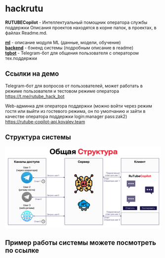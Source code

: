 # hackrutu

**RUTUBECopilot** - Интеллектуальный помощник оператора службы поддержки
Описания проектов находятся в корне папок, в проектах, в файлах Readme.md.

**[ml](https://github.com/ilya-edu/hackrutu/tree/master/ml)** - описание модуля ML (данные, модели, обучение)<br>
**[backend](https://github.com/ilya-edu/hackrutu/tree/master/backend)** - бэкенд системы (подробным описание в readme)<br>
**[tgbot](https://github.com/ilya-edu/hackrutu/tree/master/tgbot)** - Telegram-бот для общения пользователя с оператором тех.поддержки<br>

## Ссылки на демо

Telegram-бот для вопросов от пользователей, может работать в режиме пользователя и тестовом режиме оператора
https://t.me/rutube_hack_bot 

Web-админка для оператора поддержки (можно войти через режим гостя или выйти из гостевого режима, он по умолчанию и зайти в качестве оператора поддержки login:manager pass:zak2) <br>
https://rutube-copilot-api.kovalev.team 


## Структура системы
![](pics/pic1.png)

## Пример работы системы можете посмотреть по ссылке
